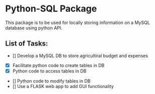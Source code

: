 # Python-SQL Package 
This package is to be used for locally storing information on a MySQL database using python API.

## List of Tasks:

- [] Develop a MySQL DB to store agricultiral budget and expenses
- [X] Facilitate python code to create tables in DB
- [X] Python code to access tables in DB
- [] Python code to modify tables in DB
- [] Use a FLASK web app to add GUI functionality 